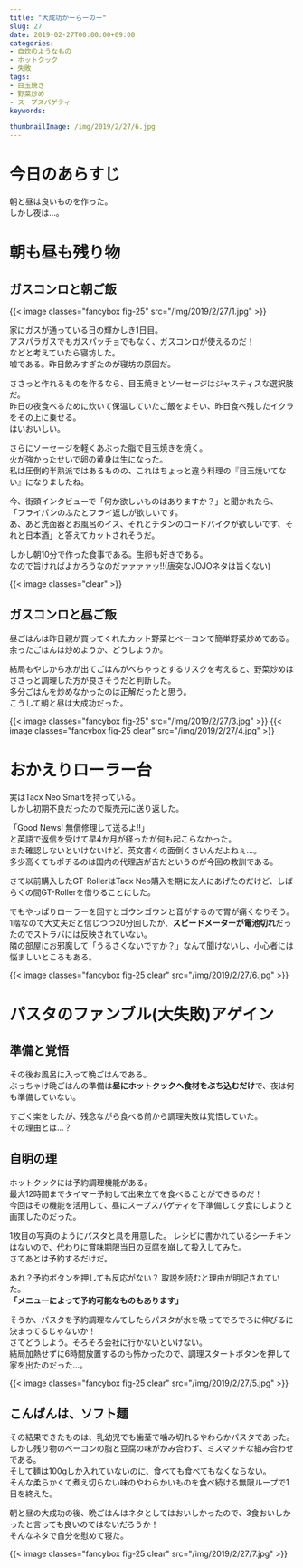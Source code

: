 ```yaml
---
title: "大成功かーらーのー"
slug: 27
date: 2019-02-27T00:00:00+09:00
categories:
- 自炊のようなもの
- ホットクック
- 失敗
tags:
- 目玉焼き
- 野菜炒め
- スープスパゲティ
keywords:

thumbnailImage: /img/2019/2/27/6.jpg
---
```


# 今日のあらすじ

朝と昼は良いものを作った。  
しかし夜は…。
<!--more-->
  
# 朝も昼も残り物

## ガスコンロと朝ご飯

{{< image classes="fancybox fig-25" src="/img/2019/2/27/1.jpg" >}}

家にガスが通っている日の輝かしき1日目。  
アスパラガスでもガスパッチョでもなく、ガスコンロが使えるのだ！  
などと考えていたら寝坊した。  
嘘である。昨日飲みすぎたのが寝坊の原因だ。  
  
ささっと作れるものを作るなら、目玉焼きとソーセージはジャスティスな選択肢だ。  
昨日の夜食べるために炊いて保温していたご飯をよそい、昨日食べ残したイクラをその上に乗せる。  
はいおいしい。  
  
さらにソーセージを軽くあぶった脂で目玉焼きを焼く。  
火が強かったせいで卵の黄身は生になった。  
私は圧倒的半熟派ではあるものの、これはちょっと違う料理の『目玉焼いてない』になりましたね。  
  
今、街頭インタビューで「何か欲しいものはありますか？」と聞かれたら、  
「フライパンのふたとフライ返しが欲しいです。  
あ、あと洗面器とお風呂のイス、それとチタンのロードバイクが欲しいです、それと日本酒」と答えてカットされそうだ。  
  
しかし朝10分で作った食事である。生卵も好きである。  
なので<ssr>旨ければよかろうなのだァァァァッ!!</ssr>(唐突なJOJOネタは旨くない)
  
{{< image classes="clear" >}}

## ガスコンロと昼ご飯

昼ごはんは昨日親が買ってくれたカット野菜とベーコンで簡単野菜炒めである。  
余ったごはんは炒めようか、どうしようか。  
  
結局もやしから水が出てごはんがべちゃっとするリスクを考えると、野菜炒めはささっと調理した方が良さそうだと判断した。  
多分ごはんを炒めなかったのは正解だったと思う。  
こうして朝と昼は大成功だった。   

{{< image classes="fancybox fig-25" src="/img/2019/2/27/3.jpg" >}}
{{< image classes="fancybox fig-25 clear" src="/img/2019/2/27/4.jpg" >}}

# おかえりローラー台

実はTacx Neo Smartを持っている。  
しかし初期不良だったので販売元に送り返した。  
  
「Good News! 無償修理して送るよ!!」  
と英語で返信を受けて<ssr>早4か月</ssr>が経ったが何も起こらなかった。  
また確認しないといけないけど、英文書くの面倒くさいんだよねぇ…。  
多少高くてもポチるのは国内の代理店が吉だというのが今回の教訓である。  
  
さて以前購入したGT-RollerはTacx Neo購入を期に友人にあげたのだけど、しばらくの間GT-Rollerを借りることにした。  
  
でもやっぱりローラーを回すとゴウンゴウンと音がするので胃が痛くなりそう。  
1階なので大丈夫だと信じつつ20分回したが、<b>スピードメーターが電池切れ</b>だったのでストラバには反映されていない。  
隣の部屋にお邪魔して「うるさくないですか？」なんて聞けないし、小心者には悩ましいところもある。  

{{< image classes="fancybox fig-25 clear" src="/img/2019/2/27/6.jpg" >}}

# パスタのファンブル(大失敗)アゲイン

## 準備と覚悟

その後お風呂に入って晩ごはんである。  
ぶっちゃけ晩ごはんの準備は<b>昼にホットクックへ食材をぶち込むだけ</b>で、夜は何も準備していない。  
  
すごく楽をしたが、残念ながら食べる前から<ssr>調理失敗</ssr>は覚悟していた。  
その理由とは…？

## 自明の理

ホットクックには予約調理機能がある。  
最大12時間までタイマー予約して出来立てを食べることができるのだ！  
今回はその機能を活用して、昼にスープスパゲティを下準備して夕食にしようと画策したのだった。  
  
1枚目の写真のようにパスタと具を用意した。
レシピに書かれているシーチキンはないので、代わりに賞味期限当日の豆腐を崩して投入してみた。  
さてあとは予約するだけだ。  
  
あれ？<ssr>予約ボタンを押しても反応がない</ssr>？
取説を読むと理由が明記されていた。  
<b>「メニューによって予約可能なものもあります」</b>  
  
そうか、パスタを予約調理なんてしたらパスタが水を吸って<ssr>でろでろに伸びる</ssr>に決まってるじゃないか！  
さてどうしよう。そろそろ会社に行かないといけない。  
結局加熱せずに6時間放置するのも怖かったので、調理スタートボタンを押して家を出たのだった…。  

{{< image classes="fancybox fig-25 clear" src="/img/2019/2/27/5.jpg" >}}

## こんばんは、ソフト麺

その結果できたものは、<ssr>乳幼児でも歯茎で噛み切れる</ssr>やわらかパスタであった。  
しかし残り物のベーコンの脂と豆腐の味がかみ合わず、ミスマッチな組み合わせである。  
そして麺は100gしか入れていないのに、食べても食べてもなくならない。  
そんな柔らかくて煮え切らない味のやわらかいものを食べ続ける無限ループで1日を終えた。  
  
朝と昼の大成功の後、晩ごはんは<ssr>ネタとしては</ssr>おいしかったので、3食おいしかったと言っても良いのではないだろうか！  
そんなネタで自分を慰めて寝た。

{{< image classes="fancybox fig-25 clear" src="/img/2019/2/27/7.jpg" >}}